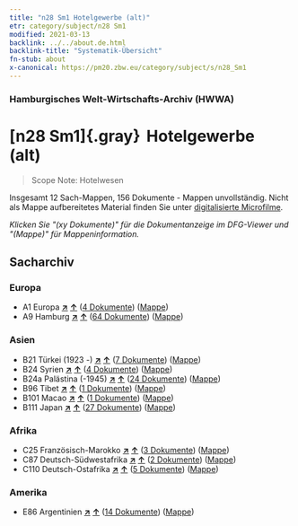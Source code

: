 ```yaml
---
title: "n28 Sm1 Hotelgewerbe (alt)"
etr: category/subject/n28 Sm1
modified: 2021-03-13
backlink: ../../about.de.html
backlink-title: "Systematik-Übersicht"
fn-stub: about
x-canonical: https://pm20.zbw.eu/category/subject/s/n28_Sm1
---
```


### Hamburgisches Welt-Wirtschafts-Archiv (HWWA)
# [n28 Sm1]{.gray}&#8201; Hotelgewerbe (alt)&#160; 


> Scope Note: Hotelwesen



Insgesamt 12 Sach-Mappen, 156 Dokumente - Mappen unvollständig.
Nicht als Mappe aufbereitetes Material finden Sie unter [digitalisierte Microfilme](/film/h1_sh.de.html).

_Klicken Sie "(xy Dokumente)" für die Dokumentanzeige im DFG-Viewer und "(Mappe)" für Mappeninformation._

## Sacharchiv




### Europa

- A1 Europa [**&nearr;**](../../../geo/i/140892/about.de.html "Europa (alle Mappen)") [**&uarr;**](../../../geo/about.de.html#A1 "Ländersystematik") (<a href="https://pm20.zbw.eu/dfgview/sh/140892,145510" title="über: Europa : Hotelgewerbe (alt)" target="_blank">4 Dokumente</a>) ([Mappe](../../../../folder/sh/1408xx/140892/1455xx/145510/about.de.html))
- A9 Hamburg [**&nearr;**](../../../geo/i/140905/about.de.html "Hamburg (alle Mappen)") [**&uarr;**](../../../geo/about.de.html#A9 "Ländersystematik") (<a href="https://pm20.zbw.eu/dfgview/sh/140905,145510" title="über: Hamburg : Hotelgewerbe (alt)" target="_blank">64 Dokumente</a>) ([Mappe](../../../../folder/sh/1409xx/140905/1455xx/145510/about.de.html))

### Asien

- B21 Türkei (1923 -) [**&nearr;**](../../../geo/i/141111/about.de.html "Türkei (1923 -) (alle Mappen)") [**&uarr;**](../../../geo/about.de.html#B21 "Ländersystematik") (<a href="https://pm20.zbw.eu/dfgview/sh/141111,145510" title="über: Türkei (1923 -) : Hotelgewerbe (alt)" target="_blank">7 Dokumente</a>) ([Mappe](../../../../folder/sh/1411xx/141111/1455xx/145510/about.de.html))
- B24 Syrien [**&nearr;**](../../../geo/i/141114/about.de.html "Syrien (alle Mappen)") [**&uarr;**](../../../geo/about.de.html#B24 "Ländersystematik") (<a href="https://pm20.zbw.eu/dfgview/sh/141114,145510" title="über: Syrien : Hotelgewerbe (alt)" target="_blank">4 Dokumente</a>) ([Mappe](../../../../folder/sh/1411xx/141114/1455xx/145510/about.de.html))
- B24a Palästina (-1945) [**&nearr;**](../../../geo/i/141115/about.de.html "Palästina (-1945) (alle Mappen)") [**&uarr;**](../../../geo/about.de.html#B24a "Ländersystematik") (<a href="https://pm20.zbw.eu/dfgview/sh/141115,145510" title="über: Palästina (-1945) : Hotelgewerbe (alt)" target="_blank">24 Dokumente</a>) ([Mappe](../../../../folder/sh/1411xx/141115/1455xx/145510/about.de.html))
- B96 Tibet [**&nearr;**](../../../geo/i/141259/about.de.html "Tibet (alle Mappen)") [**&uarr;**](../../../geo/about.de.html#B96 "Ländersystematik") (<a href="https://pm20.zbw.eu/dfgview/sh/141259,145510" title="über: Tibet : Hotelgewerbe (alt)" target="_blank">1 Dokumente</a>) ([Mappe](../../../../folder/sh/1412xx/141259/1455xx/145510/about.de.html))
- B101 Macao [**&nearr;**](../../../geo/i/141267/about.de.html "Macao (alle Mappen)") [**&uarr;**](../../../geo/about.de.html#B101 "Ländersystematik") (<a href="https://pm20.zbw.eu/dfgview/sh/141267,145510" title="über: Macao : Hotelgewerbe (alt)" target="_blank">1 Dokumente</a>) ([Mappe](../../../../folder/sh/1412xx/141267/1455xx/145510/about.de.html))
- B111 Japan [**&nearr;**](../../../geo/i/141272/about.de.html "Japan (alle Mappen)") [**&uarr;**](../../../geo/about.de.html#B111 "Ländersystematik") (<a href="https://pm20.zbw.eu/dfgview/sh/141272,145510" title="über: Japan : Hotelgewerbe (alt)" target="_blank">27 Dokumente</a>) ([Mappe](../../../../folder/sh/1412xx/141272/1455xx/145510/about.de.html))

### Afrika

- C25 Französisch-Marokko [**&nearr;**](../../../geo/i/141358/about.de.html "Französisch-Marokko (alle Mappen)") [**&uarr;**](../../../geo/about.de.html#C25 "Ländersystematik") (<a href="https://pm20.zbw.eu/dfgview/sh/141358,145510" title="über: Französisch-Marokko : Hotelgewerbe (alt)" target="_blank">3 Dokumente</a>) ([Mappe](../../../../folder/sh/1413xx/141358/1455xx/145510/about.de.html))
- C87 Deutsch-Südwestafrika [**&nearr;**](../../../geo/i/141450/about.de.html "Deutsch-Südwestafrika (alle Mappen)") [**&uarr;**](../../../geo/about.de.html#C87 "Ländersystematik") (<a href="https://pm20.zbw.eu/dfgview/sh/141450,145510" title="über: Deutsch-Südwestafrika : Hotelgewerbe (alt)" target="_blank">2 Dokumente</a>) ([Mappe](../../../../folder/sh/1414xx/141450/1455xx/145510/about.de.html))
- C110 Deutsch-Ostafrika [**&nearr;**](../../../geo/i/141471/about.de.html "Deutsch-Ostafrika (alle Mappen)") [**&uarr;**](../../../geo/about.de.html#C110 "Ländersystematik") (<a href="https://pm20.zbw.eu/dfgview/sh/141471,145510" title="über: Deutsch-Ostafrika : Hotelgewerbe (alt)" target="_blank">5 Dokumente</a>) ([Mappe](../../../../folder/sh/1414xx/141471/1455xx/145510/about.de.html))

### Amerika

- E86 Argentinien [**&nearr;**](../../../geo/i/141692/about.de.html "Argentinien (alle Mappen)") [**&uarr;**](../../../geo/about.de.html#E86 "Ländersystematik") (<a href="https://pm20.zbw.eu/dfgview/sh/141692,145510" title="über: Argentinien : Hotelgewerbe (alt)" target="_blank">14 Dokumente</a>) ([Mappe](../../../../folder/sh/1416xx/141692/1455xx/145510/about.de.html))


